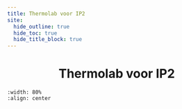 ```yaml
---
title: Thermolab voor IP2
site:
  hide_outline: true
  hide_toc: true
  hide_title_block: true
---
```


<div style="text-align: center">

# Thermolab voor IP2

</div>

```{figure} Figures/Cover.PNG
:width: 80%
:align: center
```


